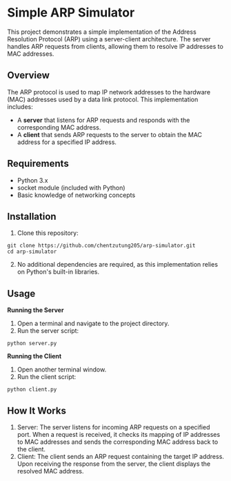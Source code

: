 # Simple ARP Simulator

This project demonstrates a simple implementation of the Address Resolution Protocol (ARP) using a server-client architecture. The server handles ARP requests from clients, allowing them to resolve IP addresses to MAC addresses.

## Overview

The ARP protocol is used to map IP network addresses to the hardware (MAC) addresses used by a data link protocol. This implementation includes:
- A __server__ that listens for ARP requests and responds with the corresponding MAC address.
- A __client__ that sends ARP requests to the server to obtain the MAC address for a specified IP address.

## Requirements
- Python 3.x
- socket module (included with Python)
- Basic knowledge of networking concepts

## Installation
1. Clone this repository:
```
git clone https://github.com/chentzutung205/arp-simulator.git
cd arp-simulator
```
2. No additional dependencies are required, as this implementation relies on Python's built-in libraries.

## Usage
**Running the Server**
1. Open a terminal and navigate to the project directory.
2. Run the server script:
```
python server.py
```
**Running the Client**
1. Open another terminal window.
2. Run the client script:
```
python client.py
```

## How It Works
1. Server: The server listens for incoming ARP requests on a specified port. When a request is received, it checks its mapping of IP addresses to MAC addresses and sends the corresponding MAC address back to the client.
2. Client: The client sends an ARP request containing the target IP address. Upon receiving the response from the server, the client displays the resolved MAC address.
